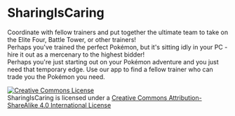 
# SharingIsCaring


Coordinate with fellow trainers and put together the ultimate team to take on the Elite Four, Battle Tower, or other trainers!  
Perhaps you've trained the perfect Pokémon, but it's sitting idly in your PC - hire it out as a mercenary to the highest bidder!  
Perhaps you're just starting out on your Pokémon adventure and you just need that temporary edge.  Use our app to find a fellow trainer who can trade you the Pokémon you need.  

<a rel="license" href="http://creativecommons.org/licenses/by-sa/4.0/"><img alt="Creative Commons License" style="border-width:0" src="https://i.creativecommons.org/l/by-sa/4.0/88x31.png" /></a><br /><span xmlns:dct="http://purl.org/dc/terms/" property="dct:title">SharingIsCaring</span> is licensed under a <a rel="license" href="http://creativecommons.org/licenses/by-sa/4.0/">Creative Commons Attribution-ShareAlike 4.0 International License</a>
